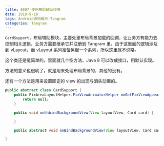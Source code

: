 ```yaml
---
title: 0007-使用布局辅助模块
date: 2019-9-10
tags: Android源码解析-Tangram
categories: Tangram
---
```


`CardSupport`，布局辅助模块，主要处里布局背景加载的回调，让业务方有能力去控制相关逻辑，业务方需要继承它并注册到 Tangram 里。由于这里面的逻辑涉及到 vLayout，而 vLayout 系列准备另起一个系列，所以这里就不说咯。

这个类还是挺简单的，里面就几个空方法，Java 8 可以改成接口，用默认实现。

方法的意义也很明了，就是用来处理布局背景的，其他的没有。

还有一个方法是用来设置固定的 view 的出现与消失动画的。

```java
public abstract class CardSupport {
    public FixAreaLayoutHelper.FixViewAnimatorHelper onGetFixViewAppearAnimator(Card card) {
        return null;
    }

    public void onUnbindBackgroundView(View layoutView, Card card) {

    }

    public abstract void onBindBackgroundView(View layoutView, Card card);

}
```

